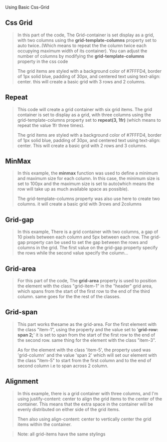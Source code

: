 Using Basic Css-Grid 

## Css Grid
>In this part of the code, The Grid-container is set display as a grid, with two columns using the **grid-template-columns** property set to auto twice..(Which means to repeat the the column twice each occupying maximum width of its container).
You can adjust the number of columns by modifying the **grid-template-columns** property in the css code
>
>The grid items are styled with a background color of #7FFFD4, border of 1px solid blue, padding of 30px, and centered text using text-align: center. this will create a basic grid with 3 rows and 2 columns.

## Repeat
>This code will create a grid container with six grid items. The grid container is set to display as a grid, with three columns using the grid-template-columns property set to **repeat(3, 1fr)** (which means to repeat the value 1fr three times).
>
>The grid items are styled with a background color of #7FFFD4, border of 1px solid blue, padding of 30px, and centered text using text-align: center. This will create a basic grid with 2 rows and 3 columns.

## MinMax
>In this example, the **minmax** function was used to define a minimum and maximum size for each column. In this case, the minimum size is set to 100px and the maximum size is set to auto(which means the row will take up as much available space as possible).
>
>The grid-template-columns property was also use here to create two columns. it will create a basic grid with 3rows and 2columns

## Grid-gap
>In this example, There is a grid container with two columns, a gap of 10 pixels between each column and 5px between each row. The grid-gap property can be used to set the gap between the rows and columns in the grid.
The first value on the grid-gap property specify the rows while the second value specify the column...

## Grid-area
>For this part of the code, The **grid-area** property is used to position the element with the class "grid-item-1" in the "header" grid area, which spans from the start of the first row to the end of the third column. same goes for the the rest of the classes.

## Grid-span
>This part works thesame as the grid-area. For the first element with the class "item-1", using the property and the value set to '**grid-row: span 2;**' it is set to span from the start of the first row to the end of the second row. same thing for the element with the class "item-3".
>
>As for the element with the class 'item-5', the property used was 'grid-column' and the value 'span 2' which will set our element with the class "item-5" to start from the first column and to the end of second column i.e to span across 2 column.

## Alignment
>In this example, there is a grid container with three columns, and I'm using justify-content: center to align the grid items to the center of the container. This means that the extra space in the container will be evenly distributed on either side of the grid items.
>
>Then also using align-content: center to vertically center the grid items within the container.


 > Note: all grid-items have the same stylings
